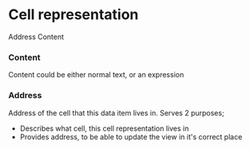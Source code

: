 
# Cell representation
Address
Content

### Content 
Content could be either normal text, or an expression


### Address
Address of the cell that this data item lives in. Serves 2 purposes;
- Describes what cell, this cell representation lives in
- Provides address, to be able to update the view in it's correct place
